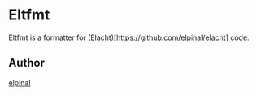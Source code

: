 # Eltfmt

Eltfmt is a formatter for (Elacht)[https://github.com/elpinal/elacht] code.

## Author

[elpinal](https://github.com/elpinal)
